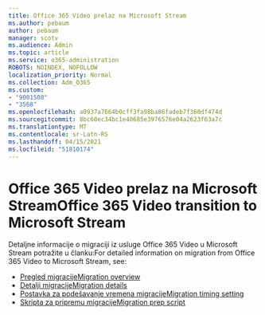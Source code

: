 ```yaml
---
title: Office 365 Video prelaz na Microsoft Stream
ms.author: pebaum
author: pebaum
manager: scotv
ms.audience: Admin
ms.topic: article
ms.service: o365-administration
ROBOTS: NOINDEX, NOFOLLOW
localization_priority: Normal
ms.collection: Adm_O365
ms.custom:
- "9001508"
- "3568"
ms.openlocfilehash: a0937a7664b0cff3fa98ba86fadeb7f360df474d
ms.sourcegitcommit: 8bc60ec34bc1e40685e3976576e04a2623f63a7c
ms.translationtype: MT
ms.contentlocale: sr-Latn-RS
ms.lasthandoff: 04/15/2021
ms.locfileid: "51810174"
---
```

# <a name="office-365-video-transition-to-microsoft-stream"></a><span data-ttu-id="6fc73-102">Office 365 Video prelaz na Microsoft Stream</span><span class="sxs-lookup"><span data-stu-id="6fc73-102">Office 365 Video transition to Microsoft Stream</span></span>

<span data-ttu-id="6fc73-103">Detaljne informacije o migraciji iz usluge Office 365 Video u Microsoft Stream potražite u članku:</span><span class="sxs-lookup"><span data-stu-id="6fc73-103">For detailed information on migration from Office 365 Video to Microsoft Stream, see:</span></span>

- [<span data-ttu-id="6fc73-104">Pregled migracije</span><span class="sxs-lookup"><span data-stu-id="6fc73-104">Migration overview</span></span>](https://docs.microsoft.com/stream/migrate-from-office-365)
- [<span data-ttu-id="6fc73-105">Detalji migracije</span><span class="sxs-lookup"><span data-stu-id="6fc73-105">Migration details</span></span>](https://docs.microsoft.com/stream/migration-experience)
- [<span data-ttu-id="6fc73-106">Postavka za podešavanje vremena migracije</span><span class="sxs-lookup"><span data-stu-id="6fc73-106">Migration timing setting</span></span>](https://docs.microsoft.com/stream/migration-o365video-timing-setting)
- [<span data-ttu-id="6fc73-107">Skripta za pripremu migracije</span><span class="sxs-lookup"><span data-stu-id="6fc73-107">Migration prep script</span></span>](https://docs.microsoft.com/stream/migration-o365video-prep)
